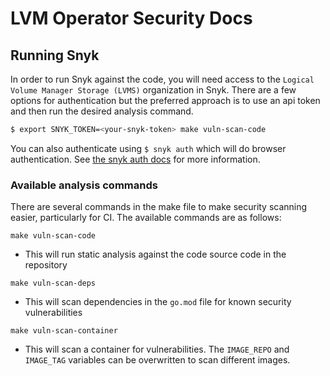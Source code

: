 # LVM Operator Security Docs
## Running Snyk
In order to run Snyk against the code, you will need access to the `Logical Volume Manager Storage (LVMS)` organization in Snyk. There are a few options for authentication but the preferred approach is to use an api token and then run the desired analysis command.

```bash
$ export SNYK_TOKEN=<your-snyk-token> make vuln-scan-code
```

You can also authenticate using `$ snyk auth` which will do browser authentication. See [the snyk auth docs](https://docs.snyk.io/snyk-cli/authenticate-the-cli-with-your-account) for more information.

### Available analysis commands
There are several commands in the make file to make security scanning easier, particularly for CI. The available commands are as follows:

`make vuln-scan-code`
  - This will run static analysis against the code source code in the repository

`make vuln-scan-deps`
  - This will scan dependencies in the `go.mod` file for known security vulnerabilities

`make vuln-scan-container`
  - This will scan a container for vulnerabilities. The `IMAGE_REPO` and `IMAGE_TAG` variables can be overwritten to scan different images.
